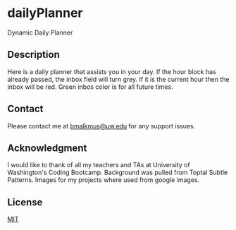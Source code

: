 # dailyPlanner
Dynamic Daily Planner
## Description
Here is a daily planner that assists you in your day. If the hour block has already passed, the inbox field will turn grey. If it is the current hour then the inbox will be red. Green inbos color is for all future times. 
## Contact
Please contact me at bmalkmus@uw.edu for any support issues.
## Acknowledgment
I would like to thank of all my teachers and TAs at University of Washington's Coding Bootcamp. 
Background was pulled from Toptal Subtle Patterns. Images for my projects where used from google images.
## License
[MIT](https://choosealicense.com/licenses/mit/)
